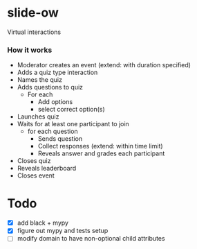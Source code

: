 # slide-ow

Virtual interactions

### How it works

- Moderator creates an event (extend: with duration specified)
- Adds a quiz type interaction
- Names the quiz
- Adds questions to quiz
  - For each
    - Add options
	- select correct option(s)
- Launches quiz
- Waits for at least one participant to join
  - for each question
    - Sends question
	- Collect responses (extend: within time limit)
	- Reveals answer and grades each participant
- Closes quiz
- Reveals leaderboard
- Closes event

# Todo

- [x] add black + mypy
- [x] figure out mypy and tests setup 
- [ ] modify domain to have non-optional child attributes
